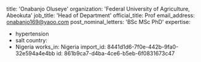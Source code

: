 title: 'Onabanjo Oluseye'
organization: 'Federal University of Agriculture, Abeokuta'
job_title: 'Head of Department'
official_title: Prof
email_address: onabanjo169@yaoo.com
post_nominal_letters: 'BSc MSc PhD'
expertise:
  - hypertension
  - salt
country:
  - Nigeria
works_in: Nigeria
import_id: 8441d1d6-7f0e-442b-9fa0-32e594a4e4bb
id: 861b9ca7-d4ba-4ce6-b5eb-6f0831673c47
